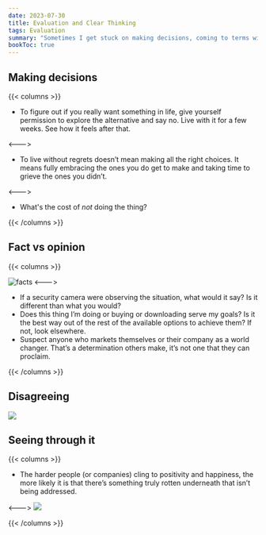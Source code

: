 ```yaml
---
date: 2023-07-30
title: Evaluation and Clear Thinking
tags: Evaluation
summary: "Sometimes I get stuck on making decisions, coming to terms with an idea or choice, or just plain seeing through the muck."
bookToc: true
---
```


## Making decisions
{{< columns >}}
- To figure out if you really want something in life, give yourself permission to explore the alternative and say no. Live with it for a few weeks. See how it feels after that. 

<--->

- To live without regrets doesn’t mean making all the right choices. It means fully embracing the ones you do get to make and taking time to grieve the ones you didn’t. 


<--->
- What's the cost of _not_ doing the thing?

{{< /columns >}}


## Fact vs opinion
{{< columns >}}

![facts](/facts.webp)
<--->
- If a security camera were observing the situation, what would it say? Is it different than what you would?
- Does this thing I’m doing or buying or downloading serve my goals? Is it the best way out of the rest of the available options to achieve them? If not, look elsewhere. 
- Suspect anyone who markets themselves or their company as a world changer. That’s a determination others make, it’s not one that they can proclaim. 

{{< /columns >}}




## Disagreeing
![](/Baldwin.webp)

## Seeing through it

{{< columns >}}
- The harder people (or companies) cling to positivity and happiness, the more likely it is that there’s something truly rotten underneath that isn’t being addressed.

<--->
![](/abuse.webp)

{{< /columns >}}
